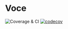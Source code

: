 # Voce

![Coverage & CI](https://github.com/dotvirus/voce/workflows/Coverage%20&%20CI/badge.svg)
[![codecov](https://codecov.io/gh/dotvirus/voce/branch/dev/graph/badge.svg?token=FHWRPEPSV9)](undefined)
